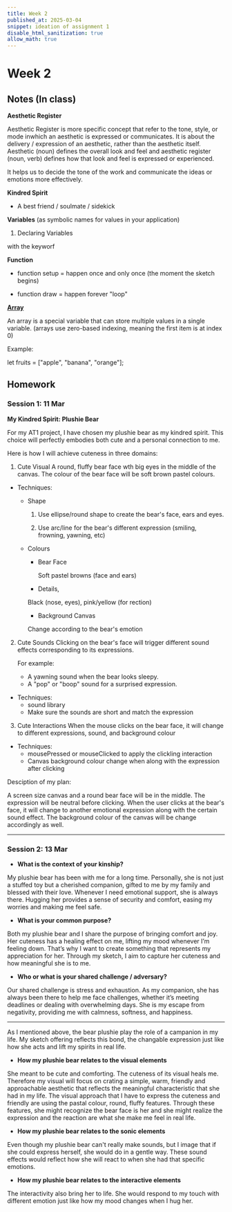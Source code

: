 ```yaml
---
title: Week 2
published_at: 2025-03-04
snippet: ideation of assignment 1
disable_html_sanitization: true
allow_math: true
---
```


# Week 2

## Notes (In class)

**Aesthetic Register**

Aesthetic Register is more specific concept that refer to the tone, style, or mode inwhich an aesthetic is expressed or communicates. It is about the delivery / expression of an aesthetic, rather than the aesthetic itself. Aesthetic (noun) defines the overall look and feel and aesthetic register (noun, verb) defines how that look and feel is expressed or experienced.

It helps us to decide the tone of the work and communicate the ideas or emotions more effectively.

**Kindred Spirit**

- A best friend / soulmate / sidekick

**Variables** (as symbolic names for values in your application)

1. Declaring Variables

with the keyworf

**Function**

- function setup = happen once and only once (the moment the sketch begins)

- function draw = happen forever "loop"

**[Array](https://developer.mozilla.org/en-US/docs/Learn_web_development/Core/Scripting/Arrays)**

An array is a special variable that can store multiple values in a single variable. (arrays use zero-based indexing, meaning the first item is at index 0)

Example:

let fruits = ["apple", "banana", "orange"];

## Homework

### Session 1: 11 Mar

**My Kindred Spirit: Plushie Bear**

For my AT1 project, I have chosen my plushie bear as my kindred spirit. This choice will perfectly embodies both cute and a personal connection to me.

Here is how I will achieve cuteness in three domains:

1. Cute Visual
   A round, fluffy bear face wth big eyes in the middle of the canvas. The colour of the bear face will be soft brown pastel colours.

- Techniques:

  - Shape

    1. Use ellipse/round shape to create the bear's face, ears and eyes.

    2. Use arc/line for the bear's different expression (smiling, frowning, yawning, etc)

  - Colours

    - Bear Face

      Soft pastel browns (face and ears)

    - Details,

    Black (nose, eyes), pink/yellow (for rection)

    - Background Canvas

    Change according to the bear's emotion

2. Cute Sounds
   Clicking on the bear's face will trigger different sound effects corresponding to its expressions.

   For example:

   - A yawning sound when the bear looks sleepy.
   - A "pop" or "boop" sound for a surprised expression.

- Techniques:
  - sound library
  - Make sure the sounds are short and match the expression

3. Cute Interactions
   When the mouse clicks on the bear face, it will change to different expressions, sound, and background colour

- Techniques:
  - mousePressed or mouseClicked to apply the clickling interaction
  - Canvas background colour change when along with the expression after clicking

Desciption of my plan:

A screen size canvas and a round bear face will be in the middle. The expression will be neutral before clicking. When the user clicks at the bear's face, it will change to another emotional expression along with the certain sound effect. The background colour of the canvas will be change accordingly as well.

---

### Session 2: 13 Mar

- **What is the context of your kinship?**

My plushie bear has been with me for a long time. Personally, she is not just a stuffed toy but a cherished companion, gifted to me by my family and blessed with their love. Whenever I need emotional support, she is always there. Hugging her provides a sense of security and comfort, easing my worries and making me feel safe.

- **What is your common purpose?**

Both my plushie bear and I share the purpose of bringing comfort and joy. Her cuteness has a healing effect on me, lifting my mood whenever I’m feeling down. That’s why I want to create something that represents my appreciation for her. Through my sketch, I aim to capture her cuteness and how meaningful she is to me.

- **Who or what is your shared challenge / adversary?**

Our shared challenge is stress and exhaustion. As my companion, she has always been there to help me face challenges, whether it’s meeting deadlines or dealing with overwhelming days. She is my escape from negativity, providing me with calmness, softness, and happiness.

---

As I mentioned above, the bear plushie play the role of a campanion in my life. My sketch offering reflects this bond, the changable expression just like how she acts and lift my spirits in real life.

- **How my plushie bear relates to the visual elements**

She meant to be cute and comforting. The cuteness of its visual heals me. Therefore my visual will focus on crating a simple, warm, friendly and approachable aesthetic that reflects the meaningful characteristic that she had in my life. The visual approach that I have to express the cuteness and friendly are using the pastal colour, round, fluffy features. Through these features, she might recognize the bear face is her and she might realize the expression and the reaction are what she make me feel in real life.

- **How my plushie bear relates to the sonic elements**

Even though my plushie bear can't really make sounds, but I image that if she could express herself, she would do in a gentle way. These sound effects would reflect how she will react to when she had that specific emotions.

- **How my plushie bear relates to the interactive elements**

The interactivity also bring her to life. She would respond to my touch with different emotion just like how my mood changes when I hug her.
